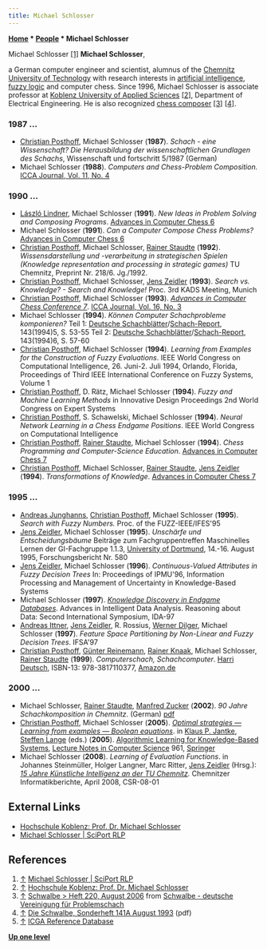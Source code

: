 ```yaml
---
title: Michael Schlosser
---
```

**[Home](Home "Home") \* [People](People "People") \* Michael Schlosser**



 [](https://www.rlp-forschung.de/public/people/Michael_Schlosser) Michael Schlosser <a id="cite-note-1" href="#cite-ref-1">[1]</a> 
**Michael Schlosser**,  

a German computer engineer and scientist, alumnus of the [Chemnitz University of Technology](Chemnitz_University_of_Technology "Chemnitz University of Technology") with research interests in [artificial intelligence](Artificial_Intelligence "Artificial Intelligence"), [fuzzy logic](https://en.wikipedia.org/wiki/Fuzzy_logic) and computer chess. Since 1996, Michael Schlosser is associate professor at [Koblenz University of Applied Sciences](https://en.wikipedia.org/wiki/Koblenz_University_of_Applied_Sciences) <a id="cite-note-2" href="#cite-ref-2">[2]</a>, Department of Electrical Engineering. He is also recognized [chess composer](Chess_Problems,_Compositions_and_Studies "Chess Problems, Compositions and Studies") <a id="cite-note-3" href="#cite-ref-3">[3]</a> <a id="cite-note-4" href="#cite-ref-4">[4]</a>. 



### 1987 ...


* [Christian Posthoff](Christian_Posthoff "Christian Posthoff"), Michael Schlosser (**1987**). *Schach - eine Wissenschaft? Die Herausbildung* *der wissenschaftlichen Grundlagen des Schachs*, Wissenschaft und fortschritt 5/1987 (German)
* Michael Schlosser (**1988**). *Computers and Chess-Problem Composition.* [ICCA Journal, Vol. 11, No. 4](ICGA_Journal#11_4 "ICGA Journal")


### 1990 ...


* [László Lindner](L%C3%A1szl%C3%B3_Lindner "László Lindner"), Michael Schlosser (**1991**). *New Ideas in Problem Solving and Composing Programs*. [Advances in Computer Chess 6](Advances_in_Computer_Chess_6 "Advances in Computer Chess 6")
* Michael Schlosser (**1991**). *Can a Computer Compose Chess Problems?* [Advances in Computer Chess 6](Advances_in_Computer_Chess_6 "Advances in Computer Chess 6")
* [Christian Posthoff](Christian_Posthoff "Christian Posthoff"), Michael Schlosser, [Rainer Staudte](Rainer_Staudte "Rainer Staudte") (**1992**). *Wissensdarstellung und -verarbeitung in strategischen Spielen (Knowledge representation and processing in strategic games)* TU Chemnitz, Preprint Nr. 218/6. Jg./1992.
* [Christian Posthoff](Christian_Posthoff "Christian Posthoff"), Michael Schlosser, [Jens Zeidler](Jens_Zeidler "Jens Zeidler") (**1993**). *Search vs. Knowledge? - Search and Knowledge!* Proc. 3rd KADS Meeting, Munich
* [Christian Posthoff](Christian_Posthoff "Christian Posthoff"), Michael Schlosser (**1993**). *[Advances in Computer Chess Conference 7](Advances_in_Computer_Chess_7 "Advances in Computer Chess 7")*. [ICCA Journal, Vol. 16, No. 3](ICGA_Journal#16_3 "ICGA Journal")
* Michael Schlosser (**1994**). *Können Computer Schachprobleme komponieren?* Teil 1: [Deutsche Schachblätter](http://de.wikipedia.org/wiki/Deutsche_Schachbl%C3%A4tter)/[Schach-Report](http://de.wikipedia.org/wiki/SchachReport), 143(1994)5, S. 53-55 Teil 2: [Deutsche Schachblätter](http://de.wikipedia.org/wiki/Deutsche_Schachbl%C3%A4tter)/[Schach-Report](http://de.wikipedia.org/wiki/SchachReport), 143(1994)6, S. 57-60
* [Christian Posthoff](Christian_Posthoff "Christian Posthoff"), Michael Schlosser (**1994**). *Learning from Examples for the Construction of Fuzzy Evaluations*. IEEE World Congress on Computational Intelligence, 26. Juni-2. Juli 1994, Orlando, Florida, Proceedings of Third IEEE International Conference on Fuzzy Systems, Volume 1
* [Christian Posthoff](Christian_Posthoff "Christian Posthoff"), D. Rätz, Michael Schlosser (**1994**). *Fuzzy and Machine Learning Methods* in Innovative Design Proceedings 2nd World Congress on Expert Systems
* [Christian Posthoff](Christian_Posthoff "Christian Posthoff"), S. Schawelski, Michael Schlosser (**1994**). *Neural Network Learning in a Chess Endgame Positions*. IEEE World Congress on Computational Intelligence
* [Christian Posthoff](Christian_Posthoff "Christian Posthoff"), [Rainer Staudte](Rainer_Staudte "Rainer Staudte"), Michael Schlosser (**1994**). *Chess Programming and Computer-Science Education*. [Advances in Computer Chess 7](Advances_in_Computer_Chess_7 "Advances in Computer Chess 7")
* [Christian Posthoff](Christian_Posthoff "Christian Posthoff"), Michael Schlosser, [Rainer Staudte](Rainer_Staudte "Rainer Staudte"), [Jens Zeidler](Jens_Zeidler "Jens Zeidler") (**1994**). *Transformations of Knowledge*. [Advances in Computer Chess 7](Advances_in_Computer_Chess_7 "Advances in Computer Chess 7")


### 1995 ...


* [Andreas Junghanns](Andreas_Junghanns "Andreas Junghanns"), [Christian Posthoff](Christian_Posthoff "Christian Posthoff"), Michael Schlosser (**1995**). *Search with Fuzzy Numbers.* Proc. of the FUZZ-IEEE/IFES'95
* [Jens Zeidler](Jens_Zeidler "Jens Zeidler"), Michael Schlosser (**1995**). *Unschärfe und Entscheidungsbäume* Beiträge zum Fachgruppentreffen Maschinelles Lernen der GI-Fachgruppe 1.1.3, [University of Dortmund](University_of_Dortmund "University of Dortmund"), 14.-16. August 1995, Forschungsbericht Nr. 580
* [Jens Zeidler](Jens_Zeidler "Jens Zeidler"), Michael Schlosser (**1996**). *Continuous-Valued Attributes in Fuzzy Decision Trees* In: Proceedings of IPMU'96, Information Processing and Management of Uncertainty in Knowledge-Based Systems
* Michael Schlosser (**1997**). *[Knowledge Discovery in Endgame Databases](http://springerlink.metapress.com/content/ajrp9e47xkrck5x7/)*. Advances in Intelligent Data Analysis. Reasoning about Data: Second International Symposium, IDA-97
* [Andreas Ittner](http://www.andreas-ittner.de/prof-dr-andreas-ittner.html), [Jens Zeidler](Jens_Zeidler "Jens Zeidler"), R. Rossius, [Werner Dilger](http://de.wikipedia.org/wiki/Werner_Dilger), Michael Schlosser (**1997**). *Feature Space Partitioning by Non-Linear and Fuzzy Decision Trees*. IFSA'97
* [Christian Posthoff](Christian_Posthoff "Christian Posthoff"), [Günter Reinemann](G%C3%BCnter_Reinemann "Günter Reinemann"), [Rainer Knaak](https://en.wikipedia.org/wiki/Rainer_Knaak), Michael Schlosser, [Rainer Staudte](Rainer_Staudte "Rainer Staudte") (**1999**). *Computerschach, Schachcomputer*. [Harri Deutsch](http://de.wikipedia.org/wiki/Verlag_Harri_Deutsch), ISBN-13: 978-3817110377, [Amazon.de](http://www.amazon.de/Computerschach-Schachcomputer-Christian-Posthoff/dp/3817110375)


### 2000 ...


* Michael Schlosser, [Rainer Staudte](Rainer_Staudte "Rainer Staudte"), [Manfred Zucker](http://de.wikipedia.org/wiki/Manfred_Zucker) (**2002**). *90 Jahre Schachkomposition in Chemnitz*. (German) [pdf](http://chemchess.de/Home/Geschichte/150_Problemschach.pdf)
* [Christian Posthoff](Christian_Posthoff "Christian Posthoff"), Michael Schlosser (**2005**). *[Optimal strategies — Learning from examples — Boolean equations](http://link.springer.com/chapter/10.1007%2F3-540-60217-8_17)*. in [Klaus P. Jantke](https://www.researchgate.net/profile/Klaus_Jantke), [Steffen Lange](https://www.fbi.h-da.de/organisation/personen/lange-steffen.html) (eds.) (**2005**). [Algorithmic Learning for Knowledge-Based Systems](http://link.springer.com/book/10.1007/3-540-60217-8), [Lecture Notes in Computer Science](https://en.wikipedia.org/wiki/Lecture_Notes_in_Computer_Science) 961, [Springer](https://en.wikipedia.org/wiki/Springer_Science%2BBusiness_Media)
* Michael Schlosser (**2008**). *Learning of Evaluation Functions*. in Johannes Steinmüller, Holger Langner, Marc Ritter, [Jens Zeidler](Jens_Zeidler "Jens Zeidler") (Hrsg.): *[15 Jahre Künstliche Intelligenz an der TU Chemnitz](http://www.qucosa.de/recherche/frontdoor/?tx_slubopus4frontend%5bid%5d=urn:nbn:de:bsz:ch1-200800898).* Chemnitzer Informatikberichte, April 2008, CSR-08-01


## External Links


* [Hochschule Koblenz: Prof. Dr. Michael Schlosser](https://www.hs-koblenz.de/en/rmc/fachbereiche/ingenieurwesen/elektrotechnik/team/professorinnen-und-professoren/prof-dr-michael-schlosser/)
* [Michael Schlosser | SciPort RLP](https://www.rlp-forschung.de/public/people/Michael_Schlosser)


## References


1. <a id="cite-ref-1" href="#cite-note-1">↑</a> [Michael Schlosser | SciPort RLP](https://www.rlp-forschung.de/public/people/Michael_Schlosser)
2. <a id="cite-ref-2" href="#cite-note-2">↑</a> [Hochschule Koblenz: Prof. Dr. Michael Schlosser](https://www.hs-koblenz.de/profile/schlosser/)
3. <a id="cite-ref-3" href="#cite-note-3">↑</a> [Schwalbe > Heft 220, August 2006](http://www.dieschwalbe.de/schwalbe220.htm) from [Schwalbe - deutsche Vereinigung für Problemschach](http://www.dieschwalbe.de/)
4. <a id="cite-ref-4" href="#cite-note-4">↑</a> [Die Schwalbe, Sonderheft 141A August 1993](http://www.problemschachbuch.de/Materialien/SonderheftSchwalbe1993.pdf) (pdf)
5. <a id="cite-ref-5" href="#cite-note-5">↑</a> [ICGA Reference Database](ICGA_Journal#RefDB "ICGA Journal")

**[Up one level](People "People")**







 
